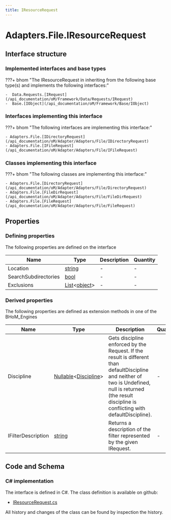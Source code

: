 ```yaml
---
title: IResourceRequest
---
```


# Adapters.File.IResourceRequest



## Interface structure

### Implemented interfaces and base types

???+ bhom "The IResourceRequest in inheriting from the following base type(s) and implements the following interfaces:"

    -  Data.Requests.[IRequest](/api_documentation/oM/Framework/Data/Requests/IRequest)
    -  Base.[IObject](/api_documentation/oM/Framework/Base/IObject)


### Interfaces implementing this interface

???+ bhom "The following interfaces are implementing this interface:"

    - Adapters.File.[IDirectoryRequest](/api_documentation/oM/Adapter/Adapters/File/IDirectoryRequest)
    - Adapters.File.[IFileRequest](/api_documentation/oM/Adapter/Adapters/File/IFileRequest)


### Classes implementing this interface

???+ bhom "The following classes are implementing this interface:"

    - Adapters.File.[DirectoryRequest](/api_documentation/oM/Adapter/Adapters/File/DirectoryRequest)
    - Adapters.File.[FileDirRequest](/api_documentation/oM/Adapter/Adapters/File/FileDirRequest)
    - Adapters.File.[FileRequest](/api_documentation/oM/Adapter/Adapters/File/FileRequest)


## Properties



### Defining properties

The following properties are defined on the interface

| Name             | Type             | Description      | Quantity         |
|------------------|------------------|------------------|------------------|
| Location | [string](https://learn.microsoft.com/en-us/dotnet/api/System.String?view=netstandard-2.0) | - | - |
| SearchSubdirectories | [bool](https://learn.microsoft.com/en-us/dotnet/api/System.Boolean?view=netstandard-2.0) | - | - |
| Exclusions | [List](https://learn.microsoft.com/en-us/dotnet/api/System.Collections.Generic.List-1?view=netstandard-2.0)&lt;[object](https://learn.microsoft.com/en-us/dotnet/api/System.Object?view=netstandard-2.0)&gt; | - | - |


### Derived properties

The following properties are defined as extension methods in one of the BHoM_Engines

| Name             | Type             | Description      | Quantity         | Engine           |
|------------------|------------------|------------------|------------------|------------------|
| Discipline | [Nullable](https://learn.microsoft.com/en-us/dotnet/api/System.Nullable-1?view=netstandard-2.0)&lt;[Discipline](/api_documentation/oM/Adapter/Adapters/Revit/Enums/Discipline)&gt; | Gets discipline enforced by the Request. If the result is different than defaultDiscipline and neither of two is Undefined, null is returned (the result discipline is conflicting with defaultDiscipline). | - | Revit_Engine |
| IFilterDescription | [string](https://learn.microsoft.com/en-us/dotnet/api/System.String?view=netstandard-2.0) | Returns a description of the filter represented by the given IRequest. | - | Revit_Engine |


## Code and Schema

### C# implementation

The interface is defined in C#. The class definition is available on github:

- [IResourceRequest.cs](https://github.com/BHoM/File_Toolkit/blob/develop/File_oM/Requests/Interfaces/IResourceRequest.cs)

All history and changes of the class can be found by inspection the history.
